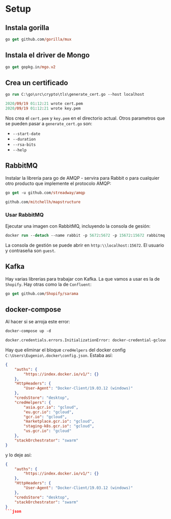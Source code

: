 # Setup

## Instala gorilla

```ps
go get github.com/gorilla/mux
```

## Instala el driver de Mongo

```ps
go get gopkg.in/mgo.v2
```

## Crea un certificado

```ps
go run C:\go\src\crypto\tls\generate_cert.go --host localhost

2020/09/19 01:12:21 wrote cert.pem
2020/09/19 01:12:21 wrote key.pem
```

Nos crea el `cert.pem` y `key.pem` en el directorio actual. Otros parametros que se pueden pasar a `generate_cert.go` son:

- `--start-date`
- `--duration`
- `--rsa-bits`
- `--help`

## RabbitMQ

Instalar la librería para go de AMQP - servira para Rabbit o para cualquier otro producto que implemente el protocolo AMQP:

```ps
go get -u github.com/streadway/amqp
```

```ps
github.com/mitchellh/mapstructure
```
### Usar RabbitMQ
Ejecutar una imagen con RabbitMQ, incluyendo la consola de gesión:

```ps
docker run --detach --name rabbit -p 5672:5672 -p 15672:15672 rabbitmq:3-management
```

La consola de gestión se puede abrir en `http:\\localhost:15672`. El usuario y contraseña son `guest`.

## Kafka

Hay varias librerias para trabajar con Kafka. La que vamos a usar es la de `Shopify`. Hay otras como la de `Confluent`:

```ps
go get github.com/Shopify/sarama
```

## docker-compose

Al hacer si se arroja este error:

```ps
docker-compose up -d

docker.credentials.errors.InitializationError: docker-credential-gcloud not installed or not available in PATH
```

Hay que eliminar el bloque `credHelpers` del docker config `C:\Users\Eugenio\.docker\config.json`. Estaba así:

```json
{
	"auths": {
		"https://index.docker.io/v1/": {}
	},
	"HttpHeaders": {
		"User-Agent": "Docker-Client/19.03.12 (windows)"
	},
	"credsStore": "desktop",
	"credHelpers": {
		"asia.gcr.io": "gcloud",
		"eu.gcr.io": "gcloud",
		"gcr.io": "gcloud",
		"marketplace.gcr.io": "gcloud",
		"staging-k8s.gcr.io": "gcloud",
		"us.gcr.io": "gcloud"
	},
	"stackOrchestrator": "swarm"
}
```

y lo deje así:

```json
{
	"auths": {
		"https://index.docker.io/v1/": {}
	},
	"HttpHeaders": {
		"User-Agent": "Docker-Client/19.03.12 (windows)"
	},
	"credsStore": "desktop",
	"stackOrchestrator": "swarm"
}
```json